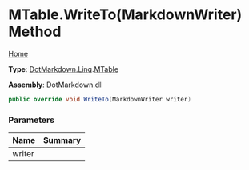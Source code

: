 # MTable\.WriteTo\(MarkdownWriter\) Method

[Home](../../../../README.md)

**Type**: [DotMarkdown.Linq](../../README.md)\.[MTable](../README.md)

**Assembly**: DotMarkdown\.dll

```csharp
public override void WriteTo(MarkdownWriter writer)
```

### Parameters

| Name | Summary |
| ---- | ------- |
| writer | |

